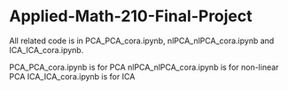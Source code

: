 ﻿# Applied-Math-210-Final-Project

 All related code is in PCA_PCA_cora.ipynb, nlPCA_nlPCA_cora.ipynb and ICA_ICA_cora.ipynb. 

 
PCA_PCA_cora.ipynb is for PCA
nlPCA_nlPCA_cora.ipynb is for non-linear PCA
ICA_ICA_cora.ipynb is for ICA
